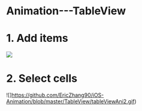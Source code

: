 # Animation---TableView

# 1. Add items


![](https://github.com/EricZhang90/iOS-Animation/blob/master/TableView/tableViewAni.gif) 

# 2. Select cells


![]https://github.com/EricZhang90/iOS-Animation/blob/master/TableView/tableViewAni2.gif)
